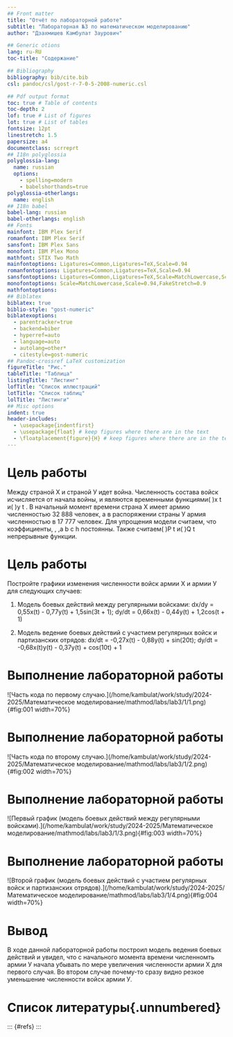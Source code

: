 ```yaml
---
## Front matter
title: "Отчёт по лабораторной работе"
subtitle: "Лабораторная №3 по математическом моделированию"
author: "Дзахмишев Камбулат Заурович"

## Generic otions
lang: ru-RU
toc-title: "Содержание"

## Bibliography
bibliography: bib/cite.bib
csl: pandoc/csl/gost-r-7-0-5-2008-numeric.csl

## Pdf output format
toc: true # Table of contents
toc-depth: 2
lof: true # List of figures
lot: true # List of tables
fontsize: 12pt
linestretch: 1.5
papersize: a4
documentclass: scrreprt
## I18n polyglossia
polyglossia-lang:
  name: russian
  options:
	- spelling=modern
	- babelshorthands=true
polyglossia-otherlangs:
  name: english
## I18n babel
babel-lang: russian
babel-otherlangs: english
## Fonts
mainfont: IBM Plex Serif
romanfont: IBM Plex Serif
sansfont: IBM Plex Sans
monofont: IBM Plex Mono
mathfont: STIX Two Math
mainfontoptions: Ligatures=Common,Ligatures=TeX,Scale=0.94
romanfontoptions: Ligatures=Common,Ligatures=TeX,Scale=0.94
sansfontoptions: Ligatures=Common,Ligatures=TeX,Scale=MatchLowercase,Scale=0.94
monofontoptions: Scale=MatchLowercase,Scale=0.94,FakeStretch=0.9
mathfontoptions:
## Biblatex
biblatex: true
biblio-style: "gost-numeric"
biblatexoptions:
  - parentracker=true
  - backend=biber
  - hyperref=auto
  - language=auto
  - autolang=other*
  - citestyle=gost-numeric
## Pandoc-crossref LaTeX customization
figureTitle: "Рис."
tableTitle: "Таблица"
listingTitle: "Листинг"
lofTitle: "Список иллюстраций"
lotTitle: "Список таблиц"
lolTitle: "Листинги"
## Misc options
indent: true
header-includes:
  - \usepackage{indentfirst}
  - \usepackage{float} # keep figures where there are in the text
  - \floatplacement{figure}{H} # keep figures where there are in the text
---
```


# Цель работы

Между страной Х и страной У идет война. Численность состава войск
исчисляется от начала войны, и являются временными функциями( )x t и( )y t . В
начальный момент времени страна Х имеет армию численностью 32 888 человек, а
в распоряжении страны У армия численностью в 17 777 человек. Для упрощения
модели считаем, что коэффициенты, , ,a b c h постоянны. Также считаем( )P t и( )Q t
непрерывные функции.

# Цель работы

Постройте графики изменения численности войск армии Х и армии У для
следующих случаев:
1. Модель боевых действий между регулярными войсками: dx/dy = 0,55x(t) - 0,77y(t) + 1,5sin(3t + 1);
dy/dt = 0,66x(t) - 0,44y(t) + 1,2cos(t + 1)

2. Модель ведение боевых действий с участием регулярных войск и
партизанских отрядов: dx/dt = -0,27x(t) - 0,88y(t) + sin(20t);
dy/dt = -0,68x(t)y(t) - 0,37y(t) + cos(10t) + 1

# Выполнение лабораторной работы

![Часть кода по первому случаю.](/home/kambulat/work/study/2024-2025/Математическое моделирование/mathmod/labs/lab3/1/1.png){#fig:001 width=70%}

# Выполнение лабораторной работы

![Часть кода по второму случаю.](/home/kambulat/work/study/2024-2025/Математическое моделирование/mathmod/labs/lab3/1/2.png){#fig:002 width=70%}

# Выполнение лабораторной работы

![Первый график (модель боевых действий между регулярными войсками).](/home/kambulat/work/study/2024-2025/Математическое моделирование/mathmod/labs/lab3/1/3.png){#fig:003 width=70%}

# Выполнение лабораторной работы

![Второй график (модель боевых действий с участием регулярных войск и партизанских отрядов).](/home/kambulat/work/study/2024-2025/Математическое моделирование/mathmod/labs/lab3/1/4.png){#fig:004 width=70%}

# Вывод

В ходе данной лабораторной работы построил модель ведения боевых действий и увидел, что с начального момента времени численномть армии У начала убывать по мере увеличения численности армии Х для первого случая. Во втором случае почему-то сразу видно резкое уменьшение численности войск армии У.

# Список литературы{.unnumbered}

::: {#refs}
:::
